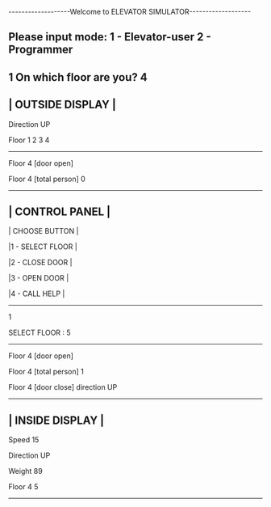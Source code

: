 -------------------Welcome to ELEVATOR SIMULATOR-------------------

Please input mode:
1 - Elevator-user
2 - Programmer
-------------------------------------------------------------------
1
On which floor are you?
4
-----------------------------
|     OUTSIDE DISPLAY       |
----------------------------- 
  Direction UP
  
  Floor 1 2 3 4
   
-----------------------------
Floor 4 [door open]

Floor 4 [total person] 0

-----------------------------
|     CONTROL PANEL          |
----------------------------- 
|     CHOOSE BUTTON          |

|1 -  SELECT FLOOR           |

|2 -  CLOSE DOOR             |

|3 -  OPEN DOOR              |

|4 -  CALL HELP              |

-----------------------------
1

SELECT FLOOR : 5

-----------------------------

Floor 4 [door open]

Floor 4 [total person] 1

Floor 4 [door close] direction UP

-----------------------------
|     INSIDE DISPLAY       |
----------------------------- 
  Speed 15
  
  Direction UP
  
  Weight 89
  
  Floor 4 5 
  
--------------------------
